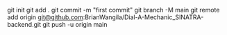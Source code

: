 git init
git add .
git commit -m "first commit"
git branch -M main
git remote add origin git@github.com:BrianWangila/Dial-A-Mechanic_SINATRA-backend.git
git push -u origin main